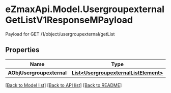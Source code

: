 # eZmaxApi.Model.UsergroupexternalGetListV1ResponseMPayload
Payload for GET /1/object/usergroupexternal/getList

## Properties

Name | Type | Description | Notes
------------ | ------------- | ------------- | -------------
**AObjUsergroupexternal** | [**List&lt;UsergroupexternalListElement&gt;**](UsergroupexternalListElement.md) |  | 

[[Back to Model list]](../README.md#documentation-for-models) [[Back to API list]](../README.md#documentation-for-api-endpoints) [[Back to README]](../README.md)


